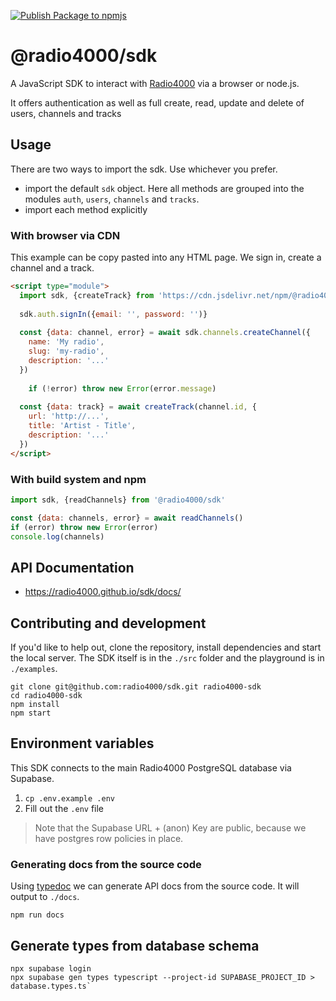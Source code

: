 [![Publish Package to npmjs](https://github.com/radio4000/sdk/actions/workflows/publish-to-npm-registry.yml/badge.svg)](https://github.com/radio4000/sdk/actions/workflows/publish-to-npm-registry.yml)

# @radio4000/sdk

A JavaScript SDK to interact with [Radio4000](https://radio4000.com) via a browser or node.js.  

It offers authentication as well as full create, read, update and delete of users, channels and tracks

## Usage 

There are two ways to import the sdk. Use whichever you prefer.

- import the default `sdk` object. Here all methods are grouped into the modules `auth`, `users`, `channels` and `tracks`.
- import each method explicitly

### With browser via CDN

This example can be copy pasted into any HTML page. We sign in, create a channel and a track.

```html
<script type="module">
  import sdk, {createTrack} from 'https://cdn.jsdelivr.net/npm/@radio4000/sdk'
	
  sdk.auth.signIn({email: '', password: '')}
	
  const {data: channel, error} = await sdk.channels.createChannel({
    name: 'My radio',
    slug: 'my-radio',
    description: '...'
  })
	
	if (!error) throw new Error(error.message)
	
  const {data: track} = await createTrack(channel.id, {
    url: 'http://...',
    title: 'Artist - Title',
    description: '...'
  })
</script>
```

### With build system and npm

```js
import sdk, {readChannels} from '@radio4000/sdk'

const {data: channels, error} = await readChannels()
if (error) throw new Error(error)
console.log(channels)
```

## API Documentation

- https://radio4000.github.io/sdk/docs/

## Contributing and development

If you'd like to help out, clone the repository, install dependencies and start the local server. The SDK itself is in the `./src` folder and the playground is in `./examples`.

```shell
git clone git@github.com:radio4000/sdk.git radio4000-sdk
cd radio4000-sdk
npm install
npm start
```

## Environment variables

This SDK connects to the main Radio4000 PostgreSQL database via Supabase. 

1. `cp .env.example .env`
2. Fill out the `.env` file

> Note that the Supabase URL + (anon) Key are public, because we have postgres row policies in place.

### Generating docs from the source code

Using [typedoc](https://github.com/TypeStrong/typedoc) we can generate API docs from the source code. It will output to `./docs`.

```shell
npm run docs
```

## Generate types from database schema

```shell
npx supabase login
npx supabase gen types typescript --project-id SUPABASE_PROJECT_ID > database.types.ts`
```
